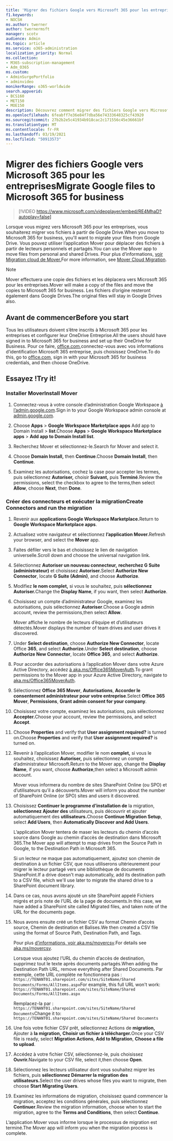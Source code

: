 ```yaml
---
title: 'Migrer des fichiers Google vers Microsoft 365 pour les entreprises '
f1.keywords:
- NOCSH
ms.author: twerner
author: twernermsft
manager: scotv
audience: Admin
ms.topic: article
ms.service: o365-administration
localization_priority: Normal
ms.collection:
- M365-subscription-management
- Adm_O365
ms.custom:
- AdminSurgePortfolio
- adminvideo
monikerRange: o365-worldwide
search.appverid:
- BCS160
- MET150
- MOE150
description: Découvrez comment migrer des fichiers Google vers Microsoft 365 pour les entreprises à l’aide de Mover.
ms.openlocfilehash: 6feabff7e36e84f7dba56e74333648325cf43920
ms.sourcegitcommit: 27b2b2e5c41934b918cac2c171556c45e36661bf
ms.translationtype: MT
ms.contentlocale: fr-FR
ms.lasthandoff: 03/19/2021
ms.locfileid: "50913573"
---
```

# <a name="migrate-google-files-to-microsoft-365-for-business"></a><span data-ttu-id="cdb44-103">Migrer des fichiers Google vers Microsoft 365 pour les entreprises</span><span class="sxs-lookup"><span data-stu-id="cdb44-103">Migrate Google files to Microsoft 365 for business</span></span> 

> [!VIDEO https://www.microsoft.com/videoplayer/embed/RE4MhaD?autoplay=false]

<span data-ttu-id="cdb44-104">Lorsque vous migrez vers Microsoft 365 pour les entreprises, vous souhaiterez migrer vos fichiers à partir de Google Drive.</span><span class="sxs-lookup"><span data-stu-id="cdb44-104">When you move to Microsoft 365 for business, you'll want to migrate your files from Google Drive.</span></span> <span data-ttu-id="cdb44-105">Vous pouvez utiliser l’application Mover pour déplacer des fichiers à partir de lecteurs personnels et partagés.</span><span class="sxs-lookup"><span data-stu-id="cdb44-105">You can use the Mover app to move files from personal and shared Drives.</span></span> <span data-ttu-id="cdb44-106">Pour plus d’informations, [voir Migration cloud de Mover.](/sharepointmigration/mover-plan-migration)</span><span class="sxs-lookup"><span data-stu-id="cdb44-106">For more information, see [Mover Cloud Migration](/sharepointmigration/mover-plan-migration).</span></span>

> [!NOTE]
> <span data-ttu-id="cdb44-107">Mover effectuera une copie des fichiers et les déplacera vers Microsoft 365 pour les entreprises.</span><span class="sxs-lookup"><span data-stu-id="cdb44-107">Mover will make a copy of the files and move the copies to Microsoft 365 for business.</span></span> <span data-ttu-id="cdb44-108">Les fichiers d’origine resteront également dans Google Drives.</span><span class="sxs-lookup"><span data-stu-id="cdb44-108">The original files will stay in Google Drives also.</span></span>

## <a name="before-you-start"></a><span data-ttu-id="cdb44-109">Avant de commencer</span><span class="sxs-lookup"><span data-stu-id="cdb44-109">Before you start</span></span>

<span data-ttu-id="cdb44-110">Tous les utilisateurs doivent s’être inscrits à Microsoft 365 pour les entreprises et configurer leur OneDrive Entreprise.</span><span class="sxs-lookup"><span data-stu-id="cdb44-110">All the users should have signed in to Microsoft 365 for business and set up their OneDrive for Business.</span></span> <span data-ttu-id="cdb44-111">Pour ce faire, [office.com,](https://office.com)connectez-vous avec vos informations d’identification Microsoft 365 entreprise, puis choisissez OneDrive.</span><span class="sxs-lookup"><span data-stu-id="cdb44-111">To do this, go to [office.com](https://office.com), sign in with your Microsoft 365 for business credentials, and then choose OneDrive.</span></span>

## <a name="try-it"></a><span data-ttu-id="cdb44-112">Essayez !</span><span class="sxs-lookup"><span data-stu-id="cdb44-112">Try it!</span></span>

### <a name="install-mover"></a><span data-ttu-id="cdb44-113">Installer Mover</span><span class="sxs-lookup"><span data-stu-id="cdb44-113">Install Mover</span></span>

1. <span data-ttu-id="cdb44-114">Connectez-vous à votre console d’administration Google Workspace [à l’admin.google.com](https://admin.google.com).</span><span class="sxs-lookup"><span data-stu-id="cdb44-114">Sign in to your Google Workspace admin console at [admin.google.com](https://admin.google.com).</span></span>

1. <span data-ttu-id="cdb44-115">Choose **Apps**  >  **Google Workspace Marketplace apps** Add app to Domain Install  >  **list**.</span><span class="sxs-lookup"><span data-stu-id="cdb44-115">Choose **Apps** > **Google Workspace Marketplace apps** > **Add app to Domain Install list**.</span></span>

1. <span data-ttu-id="cdb44-116">Recherchez Mover et sélectionnez-le.</span><span class="sxs-lookup"><span data-stu-id="cdb44-116">Search for Mover and select it.</span></span>

1. <span data-ttu-id="cdb44-117">Choose **Domain Install,** then **Continue**.</span><span class="sxs-lookup"><span data-stu-id="cdb44-117">Choose **Domain Install**, then **Continue**.</span></span>

1. <span data-ttu-id="cdb44-118">Examinez les autorisations, cochez la case pour accepter les termes, puis sélectionnez **Autoriser,** choisir **Suivant,** puis **Terminé**.</span><span class="sxs-lookup"><span data-stu-id="cdb44-118">Review the permissions, select the checkbox to agree to the terms,then select **Allow**, choose **Next**, then **Done**.</span></span>

### <a name="create-connectors-and-run-the-migration"></a><span data-ttu-id="cdb44-119">Créer des connecteurs et exécuter la migration</span><span class="sxs-lookup"><span data-stu-id="cdb44-119">Create Connectors and run the migration</span></span>

1. <span data-ttu-id="cdb44-120">Revenir aux **applications Google Workspace Marketplace.**</span><span class="sxs-lookup"><span data-stu-id="cdb44-120">Return to **Google Workspace Marketplace apps**.</span></span>
1. <span data-ttu-id="cdb44-121">Actualisez votre navigateur et sélectionnez **l’application Mover.**</span><span class="sxs-lookup"><span data-stu-id="cdb44-121">Refresh your browser, and select the **Mover** app.</span></span>
1. <span data-ttu-id="cdb44-122">Faites défiler vers le bas et choisissez le lien de navigation universelle.</span><span class="sxs-lookup"><span data-stu-id="cdb44-122">Scroll down and choose the universal navigation link.</span></span>
1. <span data-ttu-id="cdb44-123">Sélectionnez **Autoriser un nouveau connecteur,** **recherchez G Suite (administrateur)** et choisissez **Autoriser.**</span><span class="sxs-lookup"><span data-stu-id="cdb44-123">Select **Authorize New Connector**, locate **G Suite (Admin)**, and choose **Authorize**.</span></span>
1. <span data-ttu-id="cdb44-124">Modifiez **le nom complet,** si vous le souhaitez, puis **sélectionnez Autoriser.**</span><span class="sxs-lookup"><span data-stu-id="cdb44-124">Change the **Display Name**, if you want, then select **Authorize**.</span></span>
1. <span data-ttu-id="cdb44-125">Choisissez un compte d’administrateur Google, examinez les autorisations, puis sélectionnez **Autoriser**.</span><span class="sxs-lookup"><span data-stu-id="cdb44-125">Choose a Google admin account, review the permissions,then select **Allow**.</span></span>

    <span data-ttu-id="cdb44-126">Mover affiche le nombre de lecteurs d’équipe et d’utilisateurs détectés.</span><span class="sxs-lookup"><span data-stu-id="cdb44-126">Mover displays the number of team drives and user drives it discovered.</span></span> 

1. <span data-ttu-id="cdb44-127">Under **Select destination**, choose **Authorize New Connector**, locate Office **365**, and select **Authorize**.</span><span class="sxs-lookup"><span data-stu-id="cdb44-127">Under **Select destination**, choose **Authorize New Connector**, locate **Office 365**, and select **Authorize**.</span></span>
1. <span data-ttu-id="cdb44-128">Pour accorder des autorisations à l’application Mover dans votre Azure Active Directory, accédez [à aka.ms/Office365MoverAuth](https://aka.ms/Office365MoverAuth).</span><span class="sxs-lookup"><span data-stu-id="cdb44-128">To grant permissions to the Mover app in your Azure Active Directory, navigate to [aka.ms/Office365MoverAuth](https://aka.ms/Office365MoverAuth).</span></span>
1. <span data-ttu-id="cdb44-129">Sélectionnez **Office 365 Mover**, **Autorisations**, **Accorder le consentement administrateur pour votre entreprise**.</span><span class="sxs-lookup"><span data-stu-id="cdb44-129">Select **Office 365 Mover**, **Permissions**, **Grant admin consent for your company**.</span></span>
1. <span data-ttu-id="cdb44-130">Choisissez votre compte, examinez les autorisations, puis sélectionnez **Accepter.**</span><span class="sxs-lookup"><span data-stu-id="cdb44-130">Choose your account, review the permissions, and select **Accept**.</span></span>
1. <span data-ttu-id="cdb44-131">Choose **Properties** and verify that **User assignment required?** is turned on.</span><span class="sxs-lookup"><span data-stu-id="cdb44-131">Choose **Properties** and verify that **User assignment required?** is turned on.</span></span>
1. <span data-ttu-id="cdb44-132">Revenir à l’application Mover, modifier le nom **complet,** si vous le souhaitez, choisissez **Autoriser,** puis sélectionnez un compte d’administrateur Microsoft.</span><span class="sxs-lookup"><span data-stu-id="cdb44-132">Return to the Mover app, change the **Display Name**, if you want, choose **Authorize**,then select a Microsoft admin account.</span></span>

    <span data-ttu-id="cdb44-133">Mover vous informera du nombre de sites SharePoint Online (ou SPO) et d’utilisateurs qu’il a découverts.</span><span class="sxs-lookup"><span data-stu-id="cdb44-133">Mover will inform you about the number of SharePoint Online (or SPO) sites and users it discovered.</span></span>
1. <span data-ttu-id="cdb44-134">Choisissez **Continuer le programme d’installation de** la migration, **sélectionnez Ajouter des** utilisateurs, puis découvrir et ajouter automatiquement des **utilisateurs.**</span><span class="sxs-lookup"><span data-stu-id="cdb44-134">Choose **Continue Migration Setup**, select **Add Users**, then **Automatically Discover and Add Users**.</span></span>

    <span data-ttu-id="cdb44-135">L’application Mover tentera de maser les lecteurs du chemin d’accès source dans Google au chemin d’accès de destination dans Microsoft 365.</span><span class="sxs-lookup"><span data-stu-id="cdb44-135">The Mover app will attempt to map drives from the Source Path in Google, to the Destination Path in Microsoft 365.</span></span> 

    <span data-ttu-id="cdb44-136">Si un lecteur ne maque pas automatiquement, ajoutez son chemin de destination à un fichier CSV, que nous utiliserons ultérieurement pour migrer le lecteur partagé vers une bibliothèque de documents SharePoint.</span><span class="sxs-lookup"><span data-stu-id="cdb44-136">If a drive doesn't map automatically, add its destination path to a CSV file, which we'll use later to migrate the shared drive to a SharePoint document library.</span></span> 

1. <span data-ttu-id="cdb44-137">Dans ce cas, nous avons ajouté un site SharePoint appelé Fichiers migrés et pris note de l’URL de la page de documents.</span><span class="sxs-lookup"><span data-stu-id="cdb44-137">In this case, we have added a SharePoint site called Migrated files, and taken note of the URL for the documents page.</span></span> 
1. <span data-ttu-id="cdb44-138">Nous avons ensuite créé un fichier CSV au format Chemin d’accès source, Chemin de destination et Balises.</span><span class="sxs-lookup"><span data-stu-id="cdb44-138">We then created a CSV file using the format of Source Path, Destination Path, and Tags.</span></span> 

    <span data-ttu-id="cdb44-139">Pour plus [d’informations, voir aka.ms/movercsv](/sharepointmigration/mover-create-migration-csv).</span><span class="sxs-lookup"><span data-stu-id="cdb44-139">For details see [aka.ms/movercsv](/sharepointmigration/mover-create-migration-csv).</span></span>

    <span data-ttu-id="cdb44-140">Lorsque vous ajoutez l’URL du chemin d’accès de destination, supprimez tout le texte après documents partagés.</span><span class="sxs-lookup"><span data-stu-id="cdb44-140">When adding the Destination Path URL, remove everything after Shared Documents.</span></span> <span data-ttu-id="cdb44-141">Par exemple, cette URL complète ne fonctionnera pas : `https://TENANT01.sharepoint.com/sites/SiteName/Shared Documents/Forms/AllItems.aspx`</span><span class="sxs-lookup"><span data-stu-id="cdb44-141">For example, this full URL won't work: `https://TENANT01.sharepoint.com/sites/SiteName/Shared Documents/Forms/AllItems.aspx`</span></span>

    <span data-ttu-id="cdb44-142">Remplacez-la par : `https://TENANT01.sharepoint.com/sites/SiteName/Shared Documents`</span><span class="sxs-lookup"><span data-stu-id="cdb44-142">Change it to: `https://TENANT01.sharepoint.com/sites/SiteName/Shared Documents`</span></span>

1. <span data-ttu-id="cdb44-143">Une fois votre fichier CSV prêt, sélectionnez Actions de **migration,** Ajouter à **la migration,** **Choisir un fichier à télécharger.**</span><span class="sxs-lookup"><span data-stu-id="cdb44-143">Once your CSV file is ready, select **Migration Actions**, **Add to Migration**, **Choose a file to upload**.</span></span>
1. <span data-ttu-id="cdb44-144">Accédez à votre fichier CSV, sélectionnez-le, puis choisissez **Ouvrir.**</span><span class="sxs-lookup"><span data-stu-id="cdb44-144">Navigate to your CSV file, select it,then choose **Open**.</span></span>
1. <span data-ttu-id="cdb44-145">Sélectionnez les lecteurs utilisateur dont vous souhaitez migrer les fichiers, puis **sélectionnez Démarrer la migration des utilisateurs.**</span><span class="sxs-lookup"><span data-stu-id="cdb44-145">Select the user drives whose files you want to migrate, then choose **Start Migrating Users**.</span></span>
1. <span data-ttu-id="cdb44-146">Examinez les informations de migration, choisissez quand commencer la migration, acceptez les conditions générales, puis sélectionnez **Continuer**.</span><span class="sxs-lookup"><span data-stu-id="cdb44-146">Review the migration information, choose when to start the migration, agree to the **Terms and Conditions**, then select **Continue**.</span></span>

<span data-ttu-id="cdb44-147">L’application Mover vous informe lorsque le processus de migration est terminé.</span><span class="sxs-lookup"><span data-stu-id="cdb44-147">The Mover app will inform you when the migration process is complete.</span></span>